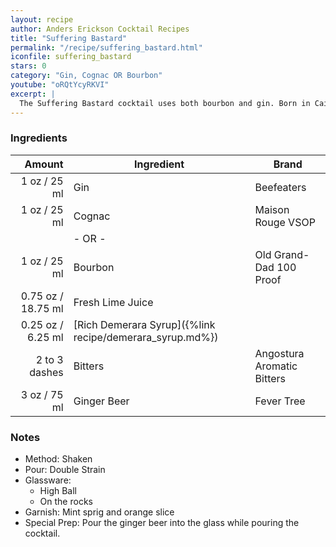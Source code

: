 ```yaml
---
layout: recipe
author: Anders Erickson Cocktail Recipes
title: "Suffering Bastard"
permalink: "/recipe/suffering_bastard.html"
iconfile: suffering_bastard
stars: 0
category: "Gin, Cognac OR Bourbon"
youtube: "oRQtYcyRKVI"
excerpt: |
  The Suffering Bastard cocktail uses both bourbon and gin. Born in Cairo, it was originally concocted for troops fighting in North Africa.
---
```


### Ingredients

|        Amount | Ingredient                                               | Brand                      |
| ------------: | -------------------------------------------------------- | -------------------------- |
|          1 oz / 25 ml | Gin                                                      | Beefeaters                 |
|          1 oz / 25 ml | Cognac                                                   | Maison Rouge VSOP          |
|               | - OR -                                                   |
|          1 oz / 25 ml | Bourbon                                                  | Old Grand-Dad 100 Proof    |
|       0.75 oz / 18.75 ml | Fresh Lime Juice                                         |
|       0.25 oz / 6.25 ml | [Rich Demerara Syrup]({%link recipe/demerara_syrup.md%}) |
| 2 to 3 dashes | Bitters                                                  | Angostura Aromatic Bitters |
|          3 oz / 75 ml | Ginger Beer                                              | Fever Tree                 |

### Notes

- Method: Shaken
- Pour: Double Strain
- Glassware:
  - High Ball
  - On the rocks
- Garnish: Mint sprig and orange slice
- Special Prep: Pour the ginger beer into the glass while pouring the cocktail.
